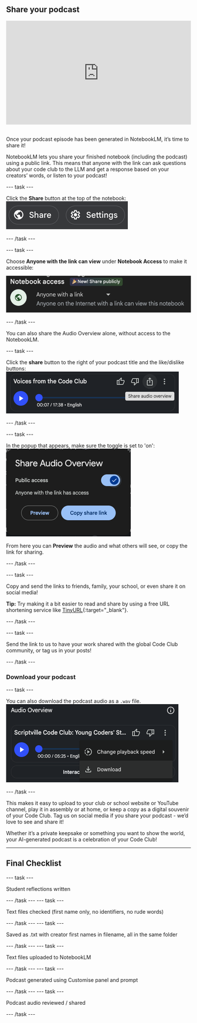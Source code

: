 ## **Share your podcast**

<html>
<div style="position: relative; overflow: hidden; padding-top: 56.25%;">
<iframe style="position: absolute; top: 0; left: 0; right: 0; width: 100%; height: 100%; border: none;" src="https://www.youtube.com/embed/jU_Z4PWc_Ks?rel=0&cc_load_policy=1" allowfullscreen allow="accelerometer; autoplay; clipboard-write; encrypted-media; gyroscope; picture-in-picture; web-share">
</iframe>
</div><br>
</html>


Once your podcast episode has been generated in NotebookLM, it’s time to share it!

NotebookLM lets you share your finished notebook (including the podcast) using a public link. This means that anyone with the link can ask questions about your code club to the LLM and get a response based on your creators’ words, or listen to your podcast\! 

--- task ---

Click the **Share** button at the top of the notebook:
![](images/share.png)

--- /task ---

--- task ---

Choose **Anyone with the link can view** under **Notebook Access** to make it accessible: 

![](images/link.png)

--- /task ---

You can also share the Audio Overview alone, without access to the NotebookLM. 

--- task ---

Click the **share** button to the right of your podcast title and the like/dislike buttons:
![](images/podshare.png)

--- /task ---

--- task ---

In the popup that appears, make sure the toggle is set to 'on':
![](images/sharelink.png)

From here you can **Preview** the audio and what others will see, or copy the link for sharing.

--- /task ---

--- task ---

Copy and send the links to friends, family, your school, or even share it on social media! 

**Tip:** Try making it a bit easier to read and share by using a free URL shortening service like [TinyURL](https://tinyurl.com/){:target="_blank"}.

--- /task ---

--- task ---

Send the link to us to have your work shared with the global Code Club community, or tag us in your posts!

--- /task ---

### Download your podcast

--- task ---

You can also download the podcast audio as a `.wav` file. 
![](images/download.png)


--- /task ---

This makes it easy to upload to your club or school website or YouTube channel, play it in assembly or at home, or keep a copy as a digital souvenir of your Code Club. Tag us on social media if you share your podcast - we’d love to see and share it!

Whether it’s a private keepsake or something you want to show the world, your AI-generated podcast is a celebration of your Code Club!  

---

## Final Checklist

--- task ---

Student reflections written  

--- /task ---
--- task ---

Text files checked (first name only, no identifiers, no rude words) 

--- /task ---
--- task ---

Saved as .txt with creator first names in filename, all in the same folder 

--- /task --- 
--- task ---
 
 Text files uploaded to NotebookLM  

--- /task ---
--- task ---

Podcast generated using Customise panel and prompt  

--- /task ---
--- task ---

Podcast audio reviewed / shared

--- /task ---

